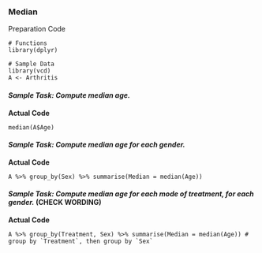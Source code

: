 ### Median
Preparation Code
```
# Functions
library(dplyr)

# Sample Data
library(vcd)
A <- Arthritis
```
#### **_Sample Task: Compute median age._**
**Actual Code**
```
median(A$Age)
```
#### **_Sample Task: Compute median age for each gender._**
**Actual Code**
```
A %>% group_by(Sex) %>% summarise(Median = median(Age))
```
#### **_Sample Task: Compute median age for each mode of treatment, for each gender._** (CHECK WORDING)
**Actual Code**
```
A %>% group_by(Treatment, Sex) %>% summarise(Median = median(Age)) # group by `Treatment`, then group by `Sex`
```
